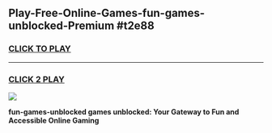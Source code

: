 
## Play-Free-Online-Games-fun-games-unblocked-Premium #t2e88
<h3>
<a href="https://premium.freeplayer.one?title=fun-games-unblocked&ref=8M">CLICK TO PLAY</a></h3>
<hr>

<h3>
<a href="https://premium.freeplayer.one?title=fun-games-unblocked&ref=8M">CLICK 2 PLAY</a>
  
</h3>

<a href="https://premium.freeplayer.one?title=fun-games-unblocked&ref=8M"><img src="https://clearcache.store/games.png"></a>


**fun-games-unblocked games unblocked: Your Gateway to Fun and Accessible Online Gaming**
